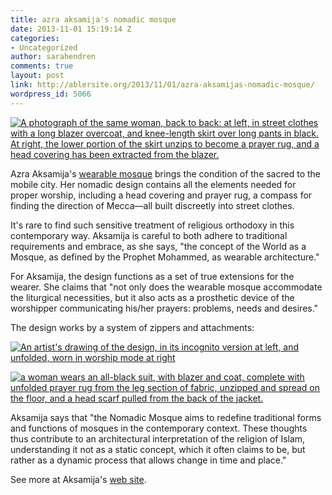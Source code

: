 ```yaml
---
title: azra aksamija's nomadic mosque
date: 2013-11-01 15:19:14 Z
categories:
- Uncategorized
author: sarahendren
comments: true
layout: post
link: http://ablersite.org/2013/11/01/azra-aksamijas-nomadic-mosque/
wordpress_id: 5066
---
```


[![A photograph of the same woman, back to back: at left, in street clothes with a long blazer overcoat, and knee-length skirt over long pants in black. At right, the lower portion of the skirt unzips to become a prayer rug, and a head covering has been extracted from the blazer.](http://ablersite.files.wordpress.com/2013/11/nomadicmosque.jpg)](http://ablersite.files.wordpress.com/2013/11/nomadicmosque.jpg)

Azra Aksamija's [wearable mosque](http://www.azraaksamija.net/nomadic-mosque/) brings the condition of the sacred to the mobile city. Her nomadic design contains all the elements needed for proper worship, including a head covering and prayer rug, a compass for finding the direction of Mecca—all built discreetly into street clothes.

It's rare to find such sensitive treatment of religious orthodoxy in this contemporary way. Aksamija is careful to both adhere to traditional requirements and embrace, as she says, "the concept of the World as a Mosque, as defined by the Prophet Mohammed, as wearable architecture."

For Aksamija, the design functions as a set of true extensions for the wearer. She claims that "not only does the wearable mosque accommodate the liturgical necessities, but it also acts as a prosthetic device of the worshipper communicating his/her prayers: problems, needs and desires."

The design works by a system of zippers and attachments:

[![An artist's drawing of the design, in its incognito version at left, and unfolded, worn in worship mode at right](http://ablersite.files.wordpress.com/2013/11/nm-2.jpg)](http://ablersite.files.wordpress.com/2013/11/nm-2.jpg)

[![a woman wears an all-black suit, with blazer and coat, complete with unfolded prayer rug from the leg section of fabric, unzipped and spread on the floor, and a head scarf pulled from the back of the jacket.](http://ablersite.files.wordpress.com/2013/11/azra-aksamija-nomadic-mosque-2005.jpg)](http://ablersite.files.wordpress.com/2013/11/azra-aksamija-nomadic-mosque-2005.jpg)

Aksamija says that "the Nomadic Mosque aims to redefine traditional forms and functions of mosques in the contemporary context. These thoughts thus contribute to an architectural interpretation of the religion of Islam, understanding it not as a static concept, which it often claims to be, but rather as a dynamic process that allows change in time and place."

See more at Aksamija's [web site](http://www.azraaksamija.net/nomadic-mosque/).
